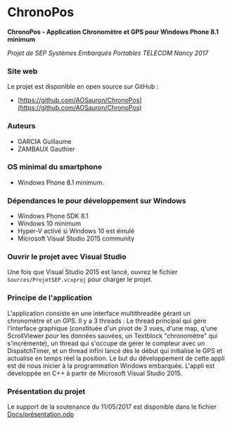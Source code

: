 # ChronoPos

**ChronoPos - Application Chronomètre et GPS pour Windows Phone 8.1 minimum**

*Projet de SEP Systèmes Embarqués Portables TELECOM Nancy 2017*

### Site web
Le projet est disponible en open source sur GitHub :
 - [https://github.com/AOSauron/ChronoPos](https://github.com/AOSauron/ChronoPos)

### Auteurs
 - GARCIA Guillaume
 - ZAMBAUX Gauthier

### OS minimal du smartphone
 - Windows Phone 8.1 minimum.

### Dépendances le pour développement sur Windows
 - Windows Phone SDK 8.1
 - Windows 10 minimum
 - Hyper-V activé si Windows 10 est émulé
 - Microsoft Visual Studio 2015 community

### Ouvrir le projet avec Visual Studio
Une fois que Visual Studio 2015 est lancé, ouvrez le fichier `Sources/ProjetSEP.vcxproj` pour charger le projet.

### Principe de l'application
L'application consiste en une interface multithreadée gérant un chronomètre et un GPS. Il y a 3 threads : Le thread principal qui gère l'interface graphique (constituée d'un pivot de 3 vues, d'une map, q'une ScrollViewer pour les données sauvées, un  Textblock "chronomètre" qui s'incrémente), un thread qui s'occupe de gérer le compteur avec un DispatchTimer, et un thread infini lancé dès le début qui initialise le GPS et actualise en temps réel la position.
Le but du développement de cette appli est de nous inicier à la programmation Windows embarquée. L'appli est développée en C++ à partir de Microsoft Visual Studio 2015.

### Présentation du projet
Le support de la soutenance du 11/05/2017 est disponible dans le fichier [Docs/présentation.odp](Docs/présentation.odp)

